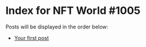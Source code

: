 # Index for NFT World #1005
Posts will be displayed in the order below:

- [Your first post](./001-first.md)

